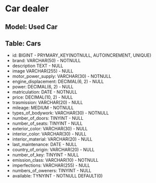 # Car dealer

## Model: Used Car

## Table: Cars

- id:                       BIGINT               - PRYMARY_KEY(NOTNULL, AUTOINCREMENT, UNIQUE)
- brand:                    VARCHAR(50)          - NOTNULL
- description               TEXT                 - NULL
- image                     VARCHAR(255)         - NULL
- motor_power_supply:       VARCHAR(30)          - NOTNULL
- engine_displacement:      DECIMAL(6, 2)        - NULL
- power:                    DECIMAL(6, 2)        - NULL
- matriculation:            DATE                 - NOTNULL  
- price:                    DECIMAL(10, 2)       - NULL
- trasmission:              VARCHAR(20)          - NULL
- mileage:                  MEDIUM               - NOTNULL
- types_of_bodywork:        VARCHAR(30)          - NOTNULL
- number_of_doors:          TINYINT              - NULL
- number_of_seats:          TINYINT              - NULL
- exterior_color:           VARCHAR(30)          - NULL
- interior_color:           VARCHAR(30)          - NULL 
- interior_material:        VARCHAR(20)          - NULL
- last_maintenance:         DATE                 - NULL
- country_of_origin:        VARCHAR(20)          - NULL
- number_of_key:            TINYINT              - NULL    
- emission_class:           VARCHAR(10)          - NOTNULL
- imperfections:            VARCHAR(255)         - NULL
- numbers_of_oweners:       TINYINT              - NULL
- available:                TYNYINT              - NOTNULL DEFAULT(0)
